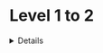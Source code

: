 # Level 1 to 2
<details>
<strong>ex01</strong> <br>
<br>
<strong>ex02</strong> <br>
<br>
<strong>ex03</strong> <br>
<br>
<strong>ex04</strong> <br>
<br>
<strong>ex05</strong> <br>
<br>
<strong>ex06</strong> <br>
<br>
<strong>ex07</strong> <br>
  
<br>
<strong>ex08</strong> <br>
  An individual's weight before lockdown (w1) is known. After M months of lockdown, their weight (w2) is measured on an inaccurate scale (potentially unreliable). Research shows growing individuals gain weight within a range (x1 to x2) per month. Determine if the weight gain shown on the scale (w2 - w1) could be a realistic weight increase for M months based on the expected range for growing individuals.
  
<br>
<strong>ex09</strong> <br>
Stock buy decision: Given initial price (S), desired buy range ([A, B]), and price change (C%), determine if final price allows purchase based on the desired range. Print "YES" or "NO".

<br>
<strong>ex10</strong> <br>
Given an initial stock price (S), desired purchase range ([A, B]), and a percentage change (C), determine if the stock price allows for purchase. The final price is calculated as S * (1 + C/100). Print "YES" if the final price falls within the desired range, "NO" otherwise.

<br>
<strong>ex11</strong> <br>
Given a vehicle's current speed (U), distance to a turn (S), safe speed limit for the turn (V), and maximum deceleration (A), determine if the vehicle can reach the turn at a safe speed (V or less) using available braking distance (S). Physics formula (v^2 = U^2 + 2as) is used to calculate the final speed (v) upon entering the turn. Output "Yes" if safe braking is possible, "No" otherwise.

<br>
<strong>ex12</strong> <br>
This problem deals with finding the longest subsequence with an even sum in an ordered sequence.  The sequence consists of all integers from 1 to a given value N (inclusive), appearing exactly once in increasing order.  We're interested in identifying the longest contiguous subsequence within this sequence where the sum of all the elements in the subsequence is an even number.

<br>
<strong>ex13</strong> <br>
This problem deals with finding reachable sums within a range.  Given a range of integers (L to R), it asks how many distinct integers within that range can be formed by adding two (not necessarily different) integers from the same range.

<br>
<strong>ex14</strong> <br>
This problem deals with reachability on a fixed-size grid.  Given a starting location and an ending location, it asks if it's possible to move from the start to the end in a specific number of steps, considering the following constraints:

Movement is only allowed between neighboring cells that share a side.
The total number of allowed steps is fixed.
The solution involves checking if the ending location is reachable within the given step limit based on the allowed movement pattern.
</details>

